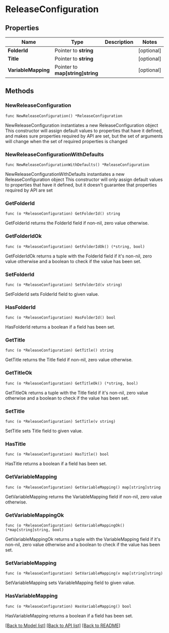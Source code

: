 # ReleaseConfiguration

## Properties

Name | Type | Description | Notes
------------ | ------------- | ------------- | -------------
**FolderId** | Pointer to **string** |  | [optional] 
**Title** | Pointer to **string** |  | [optional] 
**VariableMapping** | Pointer to **map[string]string** |  | [optional] 

## Methods

### NewReleaseConfiguration

`func NewReleaseConfiguration() *ReleaseConfiguration`

NewReleaseConfiguration instantiates a new ReleaseConfiguration object
This constructor will assign default values to properties that have it defined,
and makes sure properties required by API are set, but the set of arguments
will change when the set of required properties is changed

### NewReleaseConfigurationWithDefaults

`func NewReleaseConfigurationWithDefaults() *ReleaseConfiguration`

NewReleaseConfigurationWithDefaults instantiates a new ReleaseConfiguration object
This constructor will only assign default values to properties that have it defined,
but it doesn't guarantee that properties required by API are set

### GetFolderId

`func (o *ReleaseConfiguration) GetFolderId() string`

GetFolderId returns the FolderId field if non-nil, zero value otherwise.

### GetFolderIdOk

`func (o *ReleaseConfiguration) GetFolderIdOk() (*string, bool)`

GetFolderIdOk returns a tuple with the FolderId field if it's non-nil, zero value otherwise
and a boolean to check if the value has been set.

### SetFolderId

`func (o *ReleaseConfiguration) SetFolderId(v string)`

SetFolderId sets FolderId field to given value.

### HasFolderId

`func (o *ReleaseConfiguration) HasFolderId() bool`

HasFolderId returns a boolean if a field has been set.

### GetTitle

`func (o *ReleaseConfiguration) GetTitle() string`

GetTitle returns the Title field if non-nil, zero value otherwise.

### GetTitleOk

`func (o *ReleaseConfiguration) GetTitleOk() (*string, bool)`

GetTitleOk returns a tuple with the Title field if it's non-nil, zero value otherwise
and a boolean to check if the value has been set.

### SetTitle

`func (o *ReleaseConfiguration) SetTitle(v string)`

SetTitle sets Title field to given value.

### HasTitle

`func (o *ReleaseConfiguration) HasTitle() bool`

HasTitle returns a boolean if a field has been set.

### GetVariableMapping

`func (o *ReleaseConfiguration) GetVariableMapping() map[string]string`

GetVariableMapping returns the VariableMapping field if non-nil, zero value otherwise.

### GetVariableMappingOk

`func (o *ReleaseConfiguration) GetVariableMappingOk() (*map[string]string, bool)`

GetVariableMappingOk returns a tuple with the VariableMapping field if it's non-nil, zero value otherwise
and a boolean to check if the value has been set.

### SetVariableMapping

`func (o *ReleaseConfiguration) SetVariableMapping(v map[string]string)`

SetVariableMapping sets VariableMapping field to given value.

### HasVariableMapping

`func (o *ReleaseConfiguration) HasVariableMapping() bool`

HasVariableMapping returns a boolean if a field has been set.


[[Back to Model list]](../README.md#documentation-for-models) [[Back to API list]](../README.md#documentation-for-api-endpoints) [[Back to README]](../README.md)


